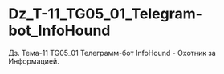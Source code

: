 # Dz_T-11_TG05_01_Telegram-bot_InfoHound
 Дз. Тема-11 TG05_01 Телеграмм-бот InfoHound - Охотник за Информацией.
